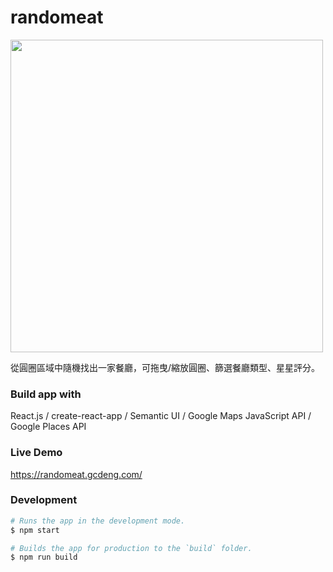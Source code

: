 # randomeat

<img src="./demo.gif" height="500"/>

從圓圈區域中隨機找出一家餐廳，可拖曳/縮放圓圈、篩選餐廳類型、星星評分。

### Build app with 
React.js / create-react-app / Semantic UI / Google Maps JavaScript API / Google Places API

### Live Demo
https://randomeat.gcdeng.com/

### Development
```bash
# Runs the app in the development mode.
$ npm start

# Builds the app for production to the `build` folder.
$ npm run build
```